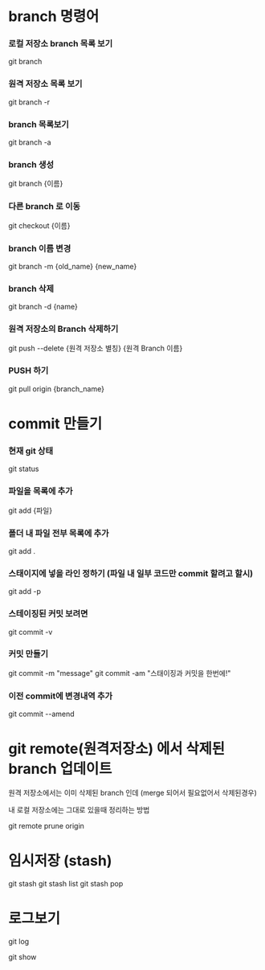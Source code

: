 # branch 명령어
### 로컬 저장소 branch 목록 보기
git branch
### 원격 저장소 목록 보기
git branch -r
 
### branch 목록보기
git branch -a
 
### branch 생성
git branch {이름}
 
### 다른 branch 로 이동
git checkout {이름}
 
### branch 이름 변경
git branch -m {old_name} {new_name}
 
### branch 삭제
git branch -d {name}
 
### 원격 저장소의 Branch 삭제하기
git push --delete {원격 저장소 별칭} {원격 Branch 이름}
 
### PUSH 하기
git pull origin {branch_name}
 
 
 
# commit 만들기
### 현재 git 상태
git status
### 파일을 목록에 추가
git add {파일}
### 폴더 내 파일 전부 목록에 추가
git add .
 
### 스태이지에 넣을 라인 정하기 (파일 내 일부 코드만 commit 할려고 할시)
git add -p
 
### 스테이징된 커밋 보려면
git commit -v
 
### 커밋 만들기
git commit -m "message"
git commit -am "스태이징과 커밋을 한번에!"
 
### 이전 commit에 변경내역 추가
git commit --amend
 
# git remote(원격저장소) 에서 삭제된 branch 업데이트
원격 저장소에서는 이미 삭제된 branch 인데 (merge 되어서 필요없어서 삭제된경우)
 
내 로컬 저장소에는 그대로 있을때 정리하는 방법
 
git remote prune origin
 
 
# 임시저장 (stash)
git stash
git stash list
git stash pop

# 로그보기
git log

git show
